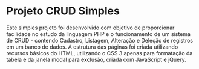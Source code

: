 # Projeto CRUD Simples

Este simples projeto foi desenvolvido com objetivo de proporcionar facilidade no estudo da linguagem PHP e o funcionamento de um sistema de CRUD - contendo Cadastro, Listagem, Alteração e Deleção de registros em um banco de dados.
A estrutura das páginas foi criada utilizando recursos básicos do HTML, utilizando o CSS 3 apenas para formatação da tabela e da janela modal para exclusão, criada com JavaScript e jQuery.
